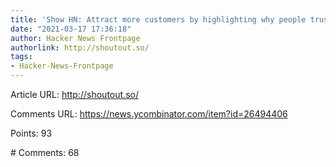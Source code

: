 ```yaml
---
title: 'Show HN: Attract more customers by highlighting why people trust you'
date: "2021-03-17 17:36:18"
author: Hacker News Frontpage
authorlink: http://shoutout.so/
tags:
- Hacker-News-Frontpage
---
```


<p>Article URL: <a href="http://shoutout.so/">http://shoutout.so/</a></p>
<p>Comments URL: <a href="https://news.ycombinator.com/item?id=26494406">https://news.ycombinator.com/item?id=26494406</a></p>
<p>Points: 93</p>
<p># Comments: 68</p>
